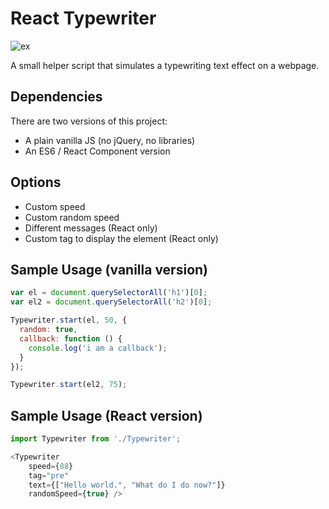 React Typewriter
=============

![ex](https://raw.githubusercontent.com/magalhini/typewriter-js/master/example.gif)

A small helper script that simulates a typewriting text effect on a webpage.

## Dependencies
There are two versions of this project:

- A plain vanilla JS (no jQuery, no libraries)
- An ES6 / React Component version

## Options
- Custom speed
- Custom random speed
- Different messages (React only)
- Custom tag to display the element (React only)

## Sample Usage (vanilla version)

```js
var el = document.querySelectorAll('h1')[0];
var el2 = document.querySelectorAll('h2')[0];

Typewriter.start(el, 50, {
  random: true,
  callback: function () {
    console.log('i am a callback');
  }
});

Typewriter.start(el2, 75);
```

## Sample Usage (React version)

```js
import Typewriter from './Typewriter';

<Typewriter
    speed={88}
    tag="pre"
    text={["Hello world.", "What do I do now?"]}
    randomSpeed={true} />
```
